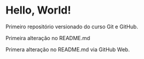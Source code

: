 # Hello, World!
Primeiro repositório versionado do curso Git e GitHub.

Primeira alteração no README.md

Primera alteração no README.md via GitHub Web.

